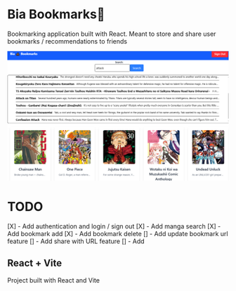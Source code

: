 # Bia Bookmarks💩
Bookmarking application built with React. Meant to store and share user bookmarks / recommendations to friends

![Example of website with manga](public/example.PNG)


# TODO
[X] - Add authentication and login / sign out
[X] - Add manga search
[X] - Add bookmark add
[X] - Add bookmark delete 
[] - Add update bookmark url feature
[] - Add share with URL feature
[] - Add 

## React + Vite
Project built with React and Vite
